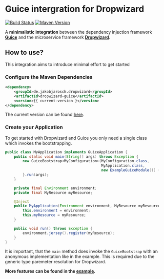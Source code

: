 # Guice intergration for Dropwizard

[![Build Status](https://api.travis-ci.org/foxylion/dropwizard-guice.svg)](https://travis-ci.org/foxylion/dropwizard-guice) [![Maven Version](https://maven-badges.herokuapp.com/maven-central/de.jakobjarosch.dropwizard/dropwizard-guice/badge.svg)](https://search.maven.org/#search%7Cga%7C1%7Cg%3A%22de.jakobjarosch.dropwizard%22%20AND%20a%3A%22dropwizard-guice%22)


A **minimalistic integration** between the dependency injection framework **[Guice](https://github.com/google/guice)** and the microservice framework **[Dropwizard](http://www.dropwizard.io/)**.

## How to use?

This integration aims to introduce minimal effort to get started

### Configure the Maven Dependencies

```xml
<dependency>
    <groupId>de.jakobjarosch.dropwizard</groupId>
    <artifactId>dropwizard-guice</artifactId>
    <version>{{ current-version }</version>
</dependency>
```

The current version can be found [here](https://search.maven.org/#search%7Cga%7C1%7Cg%3A%22de.jakobjarosch.dropwizard%22%20AND%20a%3A%22dropwizard-guice%22).

### Create your Application

To get started with Dropwizard and Guice you only need a single class which invokes the bootstrapping.

```java
public class MyApplication implements GuiceApplication {
	public static void main(String[] args) throws Exception {
		new GuiceBootstrap<MyConfiguration>(MyConfiguration.class,
                                            MyApplication.class,
                                            new ExampleGuiceModule()) {
		}.run(args);
	}

	private final Environment environment;
	private final MyResource myResource;

	@Inject
	public MyApplication(Environment environment, MyResource myResource) {
		this.environment = environment;
		this.myResource = myResource;
	}

	public void run() throws Exception {
		environment.jersey().register(myResource);
	}
}
```

It is important, that the ``main`` method does invoke the ``GuiceBootstrap`` with an anonymous implementation like in the example. This is required due to the generic type paremeter resolution for Dropwizard.

**More features can be found in the [example](https://github.com/foxylion/dropwizard-guice/tree/master/dropwizard-guice-example/).**
